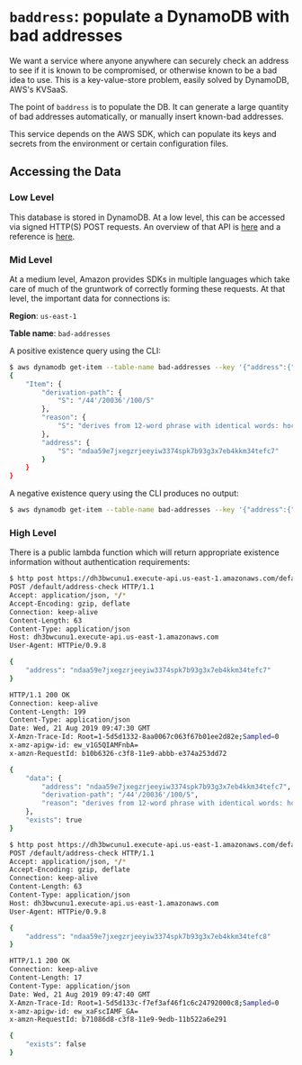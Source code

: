 # `baddress`: populate a DynamoDB with bad addresses

We want a service where anyone anywhere can securely check an address to see if it is known to be compromised, or otherwise known to be a bad idea to use. This is a key-value-store problem, easily solved by DynamoDB, AWS's KVSaaS.

The point of `baddress` is to populate the DB. It can generate a large quantity of bad addresses automatically, or manually insert known-bad addresses.

This service depends on the AWS SDK, which can populate its keys and secrets from the environment or certain configuration files.

## Accessing the Data

### Low Level

This database is stored in DynamoDB. At a low level, this can be accessed via signed HTTP(S) POST requests. An overview of that API is [here](https://docs.aws.amazon.com/amazondynamodb/latest/developerguide/Programming.LowLevelAPI.html) and a reference is [here](https://docs.aws.amazon.com/amazondynamodb/latest/APIReference/).

### Mid Level

At a medium level, Amazon provides SDKs in multiple languages which take care of much of the gruntwork of correctly forming these requests. At that level, the important data for connections is:

**Region**: `us-east-1`

**Table name**: `bad-addresses`

A positive existence query using the CLI:

```sh
$ aws dynamodb get-item --table-name bad-addresses --key '{"address":{"S":"ndaa59e7jxegzrjeeyiw3374spk7b93g3x7eb4kkm34tefc7"}}'
{
    "Item": {
        "derivation-path": {
            "S": "/44'/20036'/100/5"
        },
        "reason": {
            "S": "derives from 12-word phrase with identical words: hockey"
        },
        "address": {
            "S": "ndaa59e7jxegzrjeeyiw3374spk7b93g3x7eb4kkm34tefc7"
        }
    }
}
```

A negative existence query using the CLI produces no output:

```sh
$ aws dynamodb get-item --table-name bad-addresses --key '{"address":{"S":"ndaa59e7jxegzrjeeyiw3374spk7b93g3x7eb4kkm34tefc8"}}'
```

### High Level

There is a public lambda function which will return appropriate existence information without authentication requirements:

```sh
$ http post https://dh3bwcunu1.execute-api.us-east-1.amazonaws.com/default/address-check address=ndaa59e7jxegzrjeeyiw3374spk7b93g3x7eb4kkm34tefc7 --print=HBhb
POST /default/address-check HTTP/1.1
Accept: application/json, */*
Accept-Encoding: gzip, deflate
Connection: keep-alive
Content-Length: 63
Content-Type: application/json
Host: dh3bwcunu1.execute-api.us-east-1.amazonaws.com
User-Agent: HTTPie/0.9.8

{
    "address": "ndaa59e7jxegzrjeeyiw3374spk7b93g3x7eb4kkm34tefc7"
}

HTTP/1.1 200 OK
Connection: keep-alive
Content-Length: 199
Content-Type: application/json
Date: Wed, 21 Aug 2019 09:47:30 GMT
X-Amzn-Trace-Id: Root=1-5d5d1332-8aa0067c063f67b01ee2d82e;Sampled=0
x-amz-apigw-id: ew_v1G5QIAMFnbA=
x-amzn-RequestId: b10b6326-c3f8-11e9-abbb-e374a253dd72

{
    "data": {
        "address": "ndaa59e7jxegzrjeeyiw3374spk7b93g3x7eb4kkm34tefc7",
        "derivation-path": "/44'/20036'/100/5",
        "reason": "derives from 12-word phrase with identical words: hockey"
    },
    "exists": true
}

$ http post https://dh3bwcunu1.execute-api.us-east-1.amazonaws.com/default/address-check address=ndaa59e7jxegzrjeeyiw3374spk7b93g3x7eb4kkm34tefc8 --print=HBhb
POST /default/address-check HTTP/1.1
Accept: application/json, */*
Accept-Encoding: gzip, deflate
Connection: keep-alive
Content-Length: 63
Content-Type: application/json
Host: dh3bwcunu1.execute-api.us-east-1.amazonaws.com
User-Agent: HTTPie/0.9.8

{
    "address": "ndaa59e7jxegzrjeeyiw3374spk7b93g3x7eb4kkm34tefc8"
}

HTTP/1.1 200 OK
Connection: keep-alive
Content-Length: 17
Content-Type: application/json
Date: Wed, 21 Aug 2019 09:47:40 GMT
X-Amzn-Trace-Id: Root=1-5d5d133c-f7ef3af46f1c6c24792000c8;Sampled=0
x-amz-apigw-id: ew_xaFscIAMF_GA=
x-amzn-RequestId: b71086d8-c3f8-11e9-9edb-11b522a6e291

{
    "exists": false
}
```
